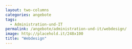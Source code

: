 ```yaml
---
layout: two-columns
categories: angebote
tags:
  - Administration-und-IT
permalink: /angebote/administration-und-it/webdesign/
image: http://placehold.it/248x100
title: "Webdesign"
---
```

